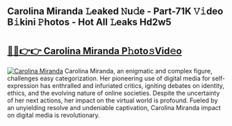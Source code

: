## Carolina Miranda 𝙻eaked 𝙽u𝚍e - Part-71K 𝚅𝚒deo B𝚒kini 𝙿hotos - Hot All 𝙻eaks Hd2w5

# <h2><a href="http://ld5b3qu.urlbe.top/?page=Carolina+Miranda">🔗🔗👉👉 Carolina Miranda P𝚑oto𝚜Vid𝚎o</a></h2>

[![Carolina Miranda](https://i.imgur.com/eBuTRDB.gif)](http://ld5b3qu.urlbe.top/?page=Carolina+Miranda)
Carolina Miranda, an enigmatic and complex figure, challenges easy categorization. Her pioneering use of digital media for self-expression has enthralled and infuriated critics, igniting debates on identity, ethics, and the evolving nature of online societies. Despite the uncertainty of her next actions, her impact on the virtual world is profound. Fueled by an unyielding resolve and undeniable captivation, Carolina Miranda impact on digital media is revolutionary.
